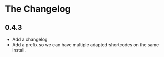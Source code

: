 # The Changelog

## 0.4.3

- Add a changelog
- Add a prefix so we can have multiple adapted shortcodes on the same install.
